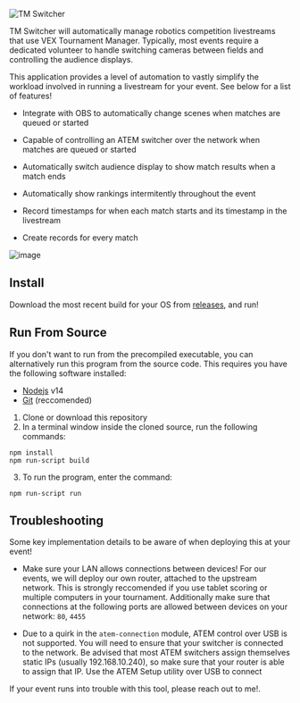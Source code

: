 ![TM Switcher](https://user-images.githubusercontent.com/8839926/194345784-558c3ab7-8e0b-4d5d-a789-0ef14376bb56.png)


TM Switcher will automatically manage robotics competition livestreams that use VEX Tournament Manager. Typically, most events require a dedicated volunteer to handle switching cameras between fields and controlling the audience displays.

This application provides a level of automation to vastly simplify the workload involved in running a livestream for your event. See below for a list of features!

- Integrate with OBS to automatically change scenes when matches are queued or started

- Capable of controlling an ATEM switcher over the network when matches are queued or started

- Automatically switch audience display to show match results when a match ends

- Automatically show rankings intermitently throughout the event

- Record timestamps for when each match starts and its timestamp in the livestream

- Create records for every match

![image](https://user-images.githubusercontent.com/8839926/153454145-18752edc-5022-4fa5-a0eb-538dfd4a5a1e.png)

## Install

Download the most recent build for your OS from [releases](https://github.com/MayorMonty/tm-obs-switcher/releases/), and run! 

## Run From Source

If you don't want to run from the precompiled executable, you can alternatively
run this program from the source code. This requires you have the following
software installed:

- [Nodejs](https://nodejs.org) v14
- [Git](https://git-scm.com) (reccomended)

1. Clone or download this repository
2. In a terminal window inside the cloned source, run the following commands:

```
npm install
npm run-script build
```

3. To run the program, enter the command:

```
npm run-script run
```


## Troubleshooting

Some key implementation details to be aware of when deploying this at your event!

- Make sure your LAN allows connections between devices! For our events, we will deploy our own router, attached to the upstream network. This is strongly reccomended if you use tablet scoring or multiple computers in your tournament. Additionally make sure that connections at the following ports are allowed between devices on your network: `80`, `4455`

- Due to a quirk in the `atem-connection` module, ATEM control over USB is not supported. You will need to ensure that your switcher is connected to the network. Be advised that most ATEM switchers assign themselves static IPs (usually 192.168.10.240), so make sure that your router is able to assign that IP. Use the ATEM Setup utility over USB to connect 


If your event runs into trouble with this tool, please reach out to me!.
